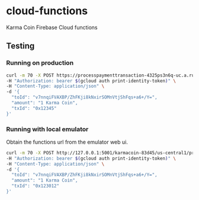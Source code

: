 # cloud-functions
Karma Coin Firebase Cloud functions 



## Testing 

### Running on production

```bash
curl -m 70 -X POST https://processpaymenttransaction-4325ps3n6q-uc.a.run.app \
-H "Authorization: bearer $(gcloud auth print-identity-token)" \
-H "Content-Type: application/json" \
-d '{
  "toId": "v7nnqiFVAXBP/ZhFKji8kNxirSOMnVtjShFqs+a6+/Y=",
  "amount": "1 Karma Coin",
  "txId": "0x12345"
}'
```

### Running with local emulator

Obtain the functions url from the emulator web ui.

```bash
curl -m 70 -X POST http://127.0.0.1:5001/karmacoin-83d45/us-central1/processPaymentTransaction \
-H "Authorization: bearer $(gcloud auth print-identity-token)" \
-H "Content-Type: application/json" \
-d '{
  "toId": "v7nnqiFVAXBP/ZhFKji8kNxirSOMnVtjShFqs+a6+/Y=",
  "amount": "1 Karma Coin",
  "txId": "0x123012"
}'
```
